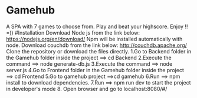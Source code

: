 # Gamehub
A SPA with 7 games to choose from. Play and beat your highscore. Enjoy !! =))
#Installation
Download Node js from the link below:
https://nodejs.org/en/download/
Npm will be installed automatically with node.
Download couchdb from the link below:
http://couchdb.apache.org/
Clone the repository or download the files directly.
	1.Go to Backend folder in the Gamehub folder inside the project ==> cd Backend
	2.Execute the command ==> node generate-db.js
	3.Execute the command ==> node server.js
	4.Go to Frontend folder in the Gamehub folder inside the project ==> cd Frontend
	5.Go to gamehub project ==>cd gamehub
	6.Run ==> npm install to download dependencies.
	7.Run ==> npm run dev to start the project in developer's mode
	8. Open browser and go to localhost:8080/#/
